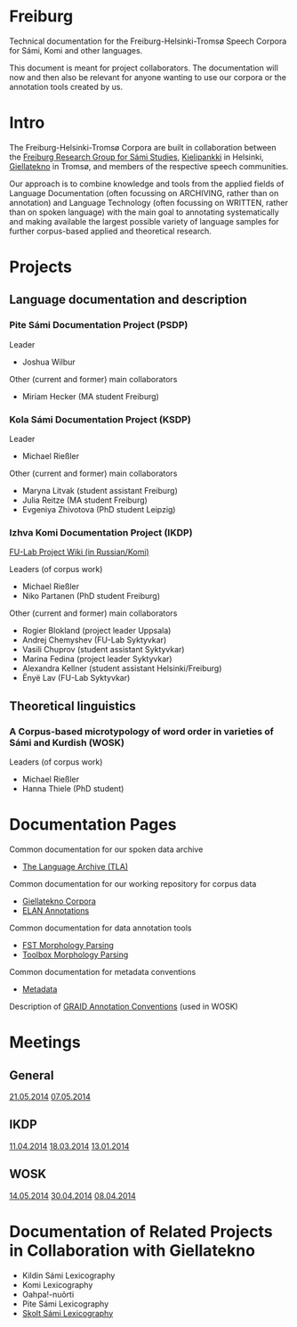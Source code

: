 # Freiburg

Technical documentation for the Freiburg-Helsinki-Tromsø Speech Corpora for Sámi, Komi and other languages.


This document is meant for project collaborators. The documentation will now and then also be relevant for anyone wanting to use our corpora or the annotation tools created by us.



# Intro


The Freiburg-Helsinki-Tromsø Corpora are built in collaboration between the [Freiburg Research Group for Sámi Studies](http://www.skandinavistik.uni-freiburg.de/institut/forschung/saami), [Kielipankki](https://kitwiki.csc.fi/twiki/bin/view/FinCLARIN/KielipankkiKoti) in Helsinki, [Giellatekno](http://giellatekno.uit.no) in Tromsø, and members of the respective speech communities.


Our approach is to combine knowledge and tools from the applied fields of Language Documentation (often focussing on ARCHIVING, rather than on annotation) and Language Technology (often focussing on WRITTEN, rather than on spoken language) with the main goal to annotating systematically and making available the largest possible variety of language samples for further corpus-based applied and theoretical research.




# Projects


## Language documentation and description


### Pite Sámi Documentation Project (PSDP)


Leader

- Joshua Wilbur


Other (current and former) main collaborators

- Miriam Hecker (MA student Freiburg)




### Kola Sámi Documentation Project (KSDP)


Leader
- Michael Rießler


Other (current and former) main collaborators
- Maryna Litvak (student assistant Freiburg)
- Julia Reitze (MA student Freiburg)
- Evgeniya Zhivotova (PhD student Leipzig)




### Izhva Komi Documentation Project (IKDP)


[FU-Lab Project Wiki (in Russian/Komi)](http://wiki.komikyv.ru)


Leaders (of corpus work)
- Michael Rießler
- Niko Partanen (PhD student Freiburg)


Other (current and former) main collaborators
- Rogier Blokland (project leader Uppsala)
- Andrej Chemyshev (FU-Lab Syktyvkar)
- Vasili Chuprov (student assistant Syktyvkar)
- Marina Fedina (project leader Syktyvkar)
- Alexandra Kellner (student assistant Helsinki/Freiburg)
- Ënyë Lav (FU-Lab Syktyvkar)




## Theoretical linguistics


### A Corpus-based microtypology of word order in varieties of Sámi and Kurdish (WOSK)


Leaders (of corpus work)

- Michael Rießler
- Hanna Thiele (PhD student)




# Documentation Pages


Common documentation for our spoken data archive

- [The Language Archive (TLA)](TLA.html)


Common documentation for our working repository for corpus data

- [Giellatekno Corpora](GTcorpus.html)
- [ELAN Annotations](ELAN.html)


Common documentation for data annotation tools

- [FST Morphology Parsing](FST.html)
- [Toolbox Morphology Parsing](Toolbox.html)


Common documentation for metadata conventions

- [Metadata](Metadata.html)


Description of [GRAID Annotation Conventions](GRAID.html) (used in WOSK)




# Meetings


## General
[21.05.2014](meetings/2014-05-21.html) [07.05.2014](meetings/2014-05-07.html)


## IKDP
[11.04.2014](meetings/2014-04-11.html) [18.03.2014](meetings/2014-03-18.html) [13.01.2014](meetings/2014-01-13.html)


## WOSK
[14.05.2014](meetings/2014-05-14.html) [30.04.2014](meetings/2014-04-30.html) [08.04.2014](meetings/2014-04-08.html)




# Documentation of Related Projects in Collaboration with Giellatekno


- Kildin Sámi Lexicography
- Komi Lexicography
- Oahpa!-nuõrti
- Pite Sámi Lexicography
- [Skolt Sámi Lexicography](../dicts/SkoltSaami2X.html)


